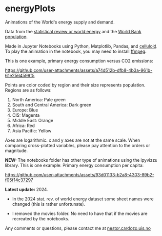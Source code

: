 # energyPlots
Animations of the World's energy supply and demand.

Data from the [statistical review or world energy](https://www.energyinst.org/statistical-review) and the [World Bank population](https://data.worldbank.org/indicator/SP.POP.TOTL?view=chart).

Made in Jupyter Notebooks using Python, Matplotlib, Pandas, and [celluloid](https://github.com/jwkvam/celluloid). To play the animation in the notebook, you may need to install [ffmpeg](https://www.ffmpeg.org/download.html).

This is one example, primary energy consumption versus CO2 emissions:

https://github.com/user-attachments/assets/a74d512b-dfb8-4b3a-961b-61e2564599f5

Points are color coded by region and their size represents population. Regions are as follows:

1. North America: Pale green
2. South and Central America: Dark green
3. Europe: Blue
4. CIS: Magenta
5. Middle East: Orange
6. Africa: Red
7. Asia Pacific: Yellow

Axes are logarithmic. x and y axes are not at the same scale. When comparing cross-plotted variables, please pay attention to the orders or magnitude.

**NEW:** The notebooks folder has other type of animations using the ipyvizzu library. This is one example: Primary energy consumption per capita:

https://github.com/user-attachments/assets/93d01133-b2a8-4303-89b2-f05f14c37297

**Latest update:** 2024. 

- In the 2024 stat. rev. of world energy dataset some sheet names were changed (this is rather unfortunate). 

- I removed the movies folder. No need to have that if the movies are recreated by the notebooks.

Any comments or questions, please contact me at [nestor.cardozo.uis.no](mailto:nestor.cardozo@uis.no)
